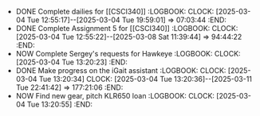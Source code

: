 - DONE Complete dailies for [[CSCI340]]
  :LOGBOOK:
  CLOCK: [2025-03-04 Tue 12:55:17]--[2025-03-04 Tue 19:59:01] =>  07:03:44
  :END:
- DONE Complete Assignment 5 for [[CSCI340]]
  :LOGBOOK:
  CLOCK: [2025-03-04 Tue 12:55:22]--[2025-03-08 Sat 11:39:44] =>  94:44:22
  :END:
- NOW Complete Sergey's requests for Hawkeye
  :LOGBOOK:
  CLOCK: [2025-03-04 Tue 13:20:23]
  :END:
- DONE Make progress on the iGait assistant
  :LOGBOOK:
  CLOCK: [2025-03-04 Tue 13:20:34]
  CLOCK: [2025-03-04 Tue 13:20:36]--[2025-03-11 Tue 22:41:42] =>  177:21:06
  :END:
- NOW Find new gear, pitch KLR650 loan
  :LOGBOOK:
  CLOCK: [2025-03-04 Tue 13:20:55]
  :END: